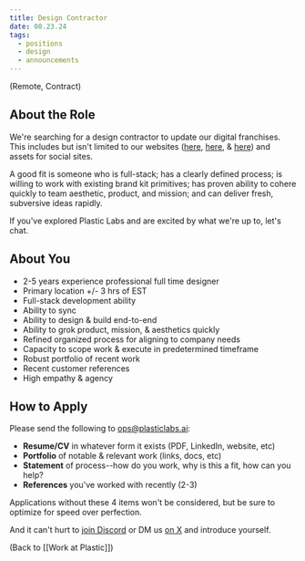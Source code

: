 ```yaml
---
title: Design Contractor
date: 08.23.24
tags:
  - positions
  - design
  - announcements
---
```

(Remote, Contract)

## About the Role
We're searching for a design contractor to update our digital franchises. This includes but isn't limited to our websites ([here](https://plasticlabs.ai), [here](https://honcho.dev), & [here](https://blog.plasticlabs.ai)) and assets for social sites.

A good fit is someone who is full-stack; has a clearly defined process; is willing to work with existing brand kit primitives; has proven ability to cohere quickly to team aesthetic, product, and mission; and can deliver fresh, subversive ideas rapidly.

If you've explored Plastic Labs and are excited by what we're up to, let's chat.

## About You
- 2-5 years experience professional full time designer
- Primary location +/- 3 hrs of EST
- Full-stack development ability
- Ability to sync 
- Ability to design & build end-to-end
- Ability to grok product, mission, & aesthetics quickly
- Refined organized process for aligning to company needs
- Capacity to scope work & execute in predetermined timeframe
- Robust portfolio of recent work
- Recent customer references
- High empathy & agency

## How to Apply
Please send the following to ops@plasticlabs.ai:
- **Resume/CV** in whatever form it exists (PDF, LinkedIn, website, etc)
- **Portfolio** of notable & relevant work (links, docs, etc)
- **Statement** of process--how do you work, why is this a fit, how can you help?
- **References** you've worked with recently (2-3)

Applications without these 4 items won't be considered, but be sure to optimize for speed over perfection.

And it can't hurt to [join Discord](https://discord.gg/plasticlabs) or DM us [on X](https://x.com/plastic_labs) and introduce yourself.


(Back to [[Work at Plastic]])